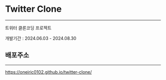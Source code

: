 # Twitter Clone

---

<center><img src="https://github.com/user-attachments/assets/53496dd4-f10d-4fb1-8e73-9333cf59590e"  width="300" height="300"></center>

트위터 클론코딩 프로젝트

개발기간 : 2024.06.03 - 2024.08.30

## 배포주소

---

https://oneiric0102.github.io/twitter-clone/
